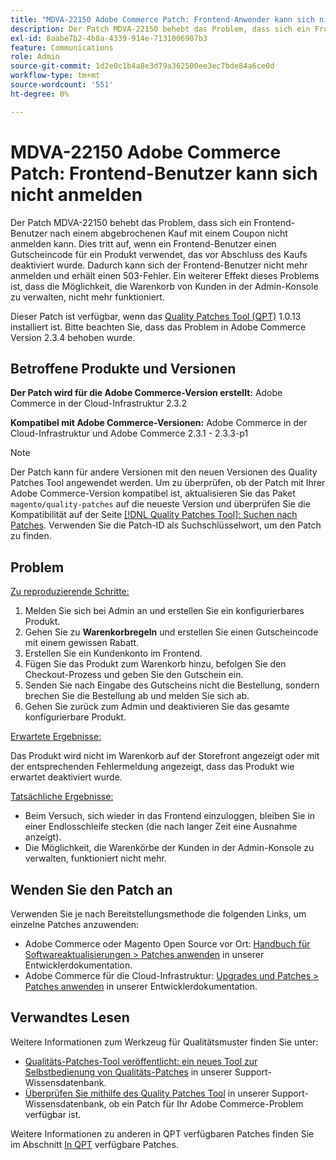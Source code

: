```yaml
---
title: "MDVA-22150 Adobe Commerce Patch: Frontend-Anwender kann sich nicht anmelden"
description: Der Patch MDVA-22150 behebt das Problem, dass sich ein Frontend-Benutzer nach einem abgebrochenen Kauf mit einem Coupon nicht anmelden kann. Dies tritt auf, wenn ein Frontend-Benutzer einen Gutscheincode für ein Produkt verwendet, das vor Abschluss des Kaufs deaktiviert wurde. Dadurch kann sich der Frontend-Benutzer nicht mehr anmelden und erhält einen 503-Fehler. Ein weiterer Effekt dieses Problems ist, dass die Möglichkeit, die Warenkorb von Kunden in der Admin-Konsole zu verwalten, nicht mehr funktioniert.
exl-id: 8aabe7b2-4b8a-4339-914e-7131006907b3
feature: Communications
role: Admin
source-git-commit: 1d2e0c1b4a8e3d79a362500ee3ec7bde84a6ce0d
workflow-type: tm+mt
source-wordcount: '551'
ht-degree: 0%

---
```


# MDVA-22150 Adobe Commerce Patch: Frontend-Benutzer kann sich nicht anmelden

Der Patch MDVA-22150 behebt das Problem, dass sich ein Frontend-Benutzer nach einem abgebrochenen Kauf mit einem Coupon nicht anmelden kann. Dies tritt auf, wenn ein Frontend-Benutzer einen Gutscheincode für ein Produkt verwendet, das vor Abschluss des Kaufs deaktiviert wurde. Dadurch kann sich der Frontend-Benutzer nicht mehr anmelden und erhält einen 503-Fehler. Ein weiterer Effekt dieses Problems ist, dass die Möglichkeit, die Warenkorb von Kunden in der Admin-Konsole zu verwalten, nicht mehr funktioniert.

Dieser Patch ist verfügbar, wenn das [Quality Patches Tool (QPT)](https://devdocs.magento.com/guides/v2.4/comp-mgr/patching.html#mqp) 1.0.13 installiert ist. Bitte beachten Sie, dass das Problem in Adobe Commerce Version 2.3.4 behoben wurde.

## Betroffene Produkte und Versionen

**Der Patch wird für die Adobe Commerce-Version erstellt:** Adobe Commerce in der Cloud-Infrastruktur 2.3.2

**Kompatibel mit Adobe Commerce-Versionen:** Adobe Commerce in der Cloud-Infrastruktur und Adobe Commerce 2.3.1 - 2.3.3-p1

>[!NOTE]
>
>Der Patch kann für andere Versionen mit den neuen Versionen des Quality Patches Tool angewendet werden. Um zu überprüfen, ob der Patch mit Ihrer Adobe Commerce-Version kompatibel ist, aktualisieren Sie das Paket `magento/quality-patches` auf die neueste Version und überprüfen Sie die Kompatibilität auf der Seite [[!DNL Quality Patches Tool]: Suchen nach Patches](https://devdocs.magento.com/quality-patches/tool.html#patch-grid). Verwenden Sie die Patch-ID als Suchschlüsselwort, um den Patch zu finden.

## Problem

<u>Zu reproduzierende Schritte:</u>

1. Melden Sie sich bei Admin an und erstellen Sie ein konfigurierbares Produkt.
1. Gehen Sie zu **Warenkorbregeln** und erstellen Sie einen Gutscheincode mit einem gewissen Rabatt.
1. Erstellen Sie ein Kundenkonto im Frontend.
1. Fügen Sie das Produkt zum Warenkorb hinzu, befolgen Sie den Checkout-Prozess und geben Sie den Gutschein ein.
1. Senden Sie nach Eingabe des Gutscheins nicht die Bestellung, sondern brechen Sie die Bestellung ab und melden Sie sich ab.
1. Gehen Sie zurück zum Admin und deaktivieren Sie das gesamte konfigurierbare Produkt.

<u>Erwartete Ergebnisse:</u>

Das Produkt wird nicht im Warenkorb auf der Storefront angezeigt oder mit der entsprechenden Fehlermeldung angezeigt, dass das Produkt wie erwartet deaktiviert wurde.

<u>Tatsächliche Ergebnisse:</u>

* Beim Versuch, sich wieder in das Frontend einzuloggen, bleiben Sie in einer Endlosschleife stecken (die nach langer Zeit eine Ausnahme anzeigt).
* Die Möglichkeit, die Warenkörbe der Kunden in der Admin-Konsole zu verwalten, funktioniert nicht mehr.

## Wenden Sie den Patch an

Verwenden Sie je nach Bereitstellungsmethode die folgenden Links, um einzelne Patches anzuwenden:

* Adobe Commerce oder Magento Open Source vor Ort: [Handbuch für Softwareaktualisierungen > Patches anwenden](https://devdocs.magento.com/guides/v2.4/comp-mgr/patching/mqp.html) in unserer Entwicklerdokumentation.
* Adobe Commerce für die Cloud-Infrastruktur: [Upgrades und Patches > Patches anwenden](https://devdocs.magento.com/cloud/project/project-patch.html) in unserer Entwicklerdokumentation.

## Verwandtes Lesen

Weitere Informationen zum Werkzeug für Qualitätsmuster finden Sie unter:

* [Qualitäts-Patches-Tool veröffentlicht: ein neues Tool zur Selbstbedienung von Qualitäts-Patches](/help/announcements/adobe-commerce-announcements/magento-quality-patches-released-new-tool-to-self-serve-quality-patches.md) in unserer Support-Wissensdatenbank.
* [Überprüfen Sie mithilfe des Quality Patches Tool](/help/support-tools/patches-available-in-qpt-tool/check-patch-for-magento-issue-with-magento-quality-patches.md) in unserer Support-Wissensdatenbank, ob ein Patch für Ihr Adobe Commerce-Problem verfügbar ist.

Weitere Informationen zu anderen in QPT verfügbaren Patches finden Sie im Abschnitt [In QPT](https://support.magento.com/hc/en-us/sections/360010506631-Patches-available-in-MQP-tool-) verfügbare Patches.
